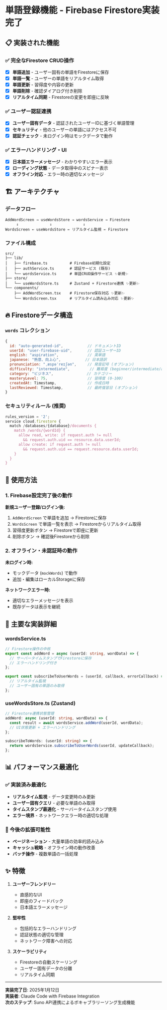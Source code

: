 # 単語登録機能 - Firebase Firestore実装完了

## 📋 実装された機能

### ✅ 完全なFirestore CRUD操作
- [x] **単語追加** - ユーザー固有の単語をFirestoreに保存
- [x] **単語一覧** - ユーザーの単語をリアルタイム取得
- [x] **単語更新** - 習得度や内容の更新
- [x] **単語削除** - 確認ダイアログ付き削除
- [x] **リアルタイム同期** - Firestoreの変更を即座に反映

### ✅ ユーザー認証連携
- [x] **ユーザー固有データ** - 認証されたユーザーIDに基づく単語管理
- [x] **セキュリティ** - 他のユーザーの単語にはアクセス不可
- [x] **認証チェック** - 未ログイン時はモックデータで動作

### ✅ エラーハンドリング・UI
- [x] **日本語エラーメッセージ** - わかりやすいエラー表示
- [x] **ローディング状態** - データ取得中のスピナー表示
- [x] **オフライン対応** - エラー時の適切なメッセージ

## 🏗️ アーキテクチャ

### データフロー
```
AddWordScreen → useWordsStore → wordsService → Firestore
     ↓              ↓              ↓
WordsScreen ← useWordsStore ← リアルタイム監視 ← Firestore
```

### ファイル構成
```
src/
├── lib/
│   ├── firebase.ts          # Firebase初期化設定
│   ├── authService.ts       # 認証サービス (既存)
│   └── wordsService.ts      # 単語CRUD操作サービス ✨新規✨
├── store/
│   └── useWordsStore.ts     # Zustand + Firestore連携 ✨更新✨
└── components/
    ├── AddWordScreen.tsx    # Firestore保存対応 ✨更新✨
    └── WordsScreen.tsx      # リアルタイム読み込み対応 ✨更新✨
```

## 🔥 Firestoreデータ構造

### `words` コレクション
```javascript
{
  id: "auto-generated-id",           // ドキュメントID
  userId: "user-firebase-uid",       // 認証ユーザーID
  english: "aspiration",             // 英単語
  japanese: "熱意、向上心",           // 日本語訳
  pronunciation: "ˌæspəˈreɪʃən",     // 発音記号 (オプション)
  difficulty: "intermediate",         // 難易度 (beginner/intermediate/advanced)
  category: "ビジネス",               // カテゴリー
  masteryLevel: 75,                  // 習得度 (0-100)
  createdAt: Timestamp,              // 作成日時
  lastReviewed: Timestamp,           // 最終復習日 (オプション)
}
```

### セキュリティルール (推奨)
```javascript
rules_version = '2';
service cloud.firestore {
  match /databases/{database}/documents {
    match /words/{wordId} {
      allow read, write: if request.auth != null 
        && request.auth.uid == resource.data.userId;
      allow create: if request.auth != null 
        && request.auth.uid == request.resource.data.userId;
    }
  }
}
```

## 🚀 使用方法

### 1. Firebase設定完了後の動作

**新規ユーザー登録/ログイン後:**
1. `AddWordScreen` で単語を追加 → Firestoreに保存
2. `WordsScreen` で単語一覧を表示 → Firestoreからリアルタイム取得
3. 習得度更新ボタン → Firestoreで即座に更新
4. 削除ボタン → 確認後Firestoreから削除

### 2. オフライン・未認証時の動作

**未ログイン時:**
- モックデータ (`mockWords`) で動作
- 追加・編集はローカルStorageに保存

**ネットワークエラー時:**
- 適切なエラーメッセージを表示
- 既存データは表示を継続

## 🔧 主要な実装詳細

### wordsService.ts
```typescript
// Firestore操作の中核
export const addWord = async (userId: string, wordData) => {
  // サーバータイムスタンプでFirestoreに保存
  // エラーハンドリング付き
};

export const subscribeToUserWords = (userId, callback, errorCallback) => {
  // リアルタイム監視
  // ユーザー固有の単語のみ取得
};
```

### useWordsStore.ts (Zustand)
```typescript
// Firestore連携状態管理
addWord: async (userId: string, wordData) => {
  const result = await wordsService.addWord(userId, wordData);
  // UI状態更新 + エラーハンドリング
};

subscribeToWords: (userId: string) => {
  return wordsService.subscribeToUserWords(userId, updateCallback);
};
```

## 📊 パフォーマンス最適化

### ✅ 実装済み最適化
- **リアルタイム監視** - データ変更時のみ更新
- **ユーザー固有クエリ** - 必要な単語のみ取得
- **タイムスタンプ最適化** - サーバータイムスタンプ使用
- **エラー境界** - ネットワークエラー時の適切な処理

### 🚀 今後の拡張可能性
- **ページネーション** - 大量単語の効率的読み込み
- **キャッシュ戦略** - オフライン時の動作改善
- **バッチ操作** - 複数単語の一括処理

## ✨ 特徴

1. **ユーザーフレンドリー**
   - 直感的なUI
   - 即座のフィードバック
   - 日本語エラーメッセージ

2. **堅牢性**
   - 包括的なエラーハンドリング
   - 認証状態の適切な管理
   - ネットワーク障害への対応

3. **スケーラビリティ**
   - Firestoreの自動スケーリング
   - ユーザー固有データの分離
   - リアルタイム同期

---

**実装完了日**: 2025年1月12日  
**実装者**: Claude Code with Firebase Integration  
**次のステップ**: Suno API連携によるボキャブラリーソング生成機能